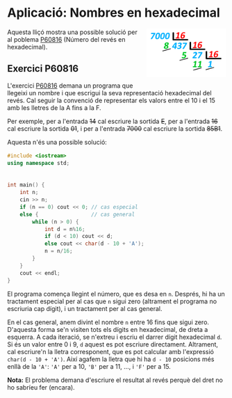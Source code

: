# Aplicació: Nombres en hexadecimal

<img src='./hexadecimals.png' style='height: 8em; float: right; margin: 0 0 1em 1em;'/>

Aquesta lliçó mostra una possible solució per al poblema
[P60816](https://jutge.org/problems/P60816) (Número del revés en hexadecimal).

## Exercici P60816

L'exercici [P60816](https://jutge.org/problems/P60816) demana un programa que
llegeixi un nombre i que escrigui la seva representació hexadecimal del revés.
Cal seguir la convenció de representar els valors entre el 10 i el 15
amb les lletres de la A fins a la F.

Per exemple,
per a l'entrada ~~14~~ cal escriure la sortida ~~E~~,
per a l'entrada ~~16~~ cal escriure la sortida ~~01~~,
i per a l'entrada ~~7000~~ cal escriure la sortida ~~85B1~~.

Aquesta n'és una possible solució:

```c++
#include <iostream>
using namespace std;


int main() {
    int n;
    cin >> n;
    if (n == 0) cout << 0; // cas especial
    else {                 // cas general
        while (n > 0) {
            int d = n%16;
            if (d < 10) cout << d;
            else cout << char(d - 10 + 'A');
            n = n/16;
        }
    }
    cout << endl;
}
```

El programa comença llegint el número, que es desa en `n`.
Després, hi ha un tractament especial per al cas que `n` sigui zero
(altrament el programa no escriuria cap dígit),
i un tractament per al cas general.

En el cas general, anem divint el nombre `n` entre 16 fins que sigui zero.
D'aquesta forma se'n visiten tots els dígits en hexadecimal,
de dreta a esquerra.
A cada iteració, se n'extreu i escriu
el darrer dígit hexadecimal `d`.
Si és un valor entre 0 i 9, `d` aquest es pot escriure directament.
Altrament, cal escriure'n la lletra corresponent,
que es pot calcular amb l'expressió `char(d - 10 + 'A')`.
Així agafem la lletra que hi ha `d - 10`
posicions més enllà de la `'A'`:
`'A'` per a 10, `'B'` per a 11, ..., i `'F'` per a 15.

**Nota:** El problema demana d'escriure el resultat al revés
perquè del dret no ho sabríeu fer (encara).

<Autors autors="jpetit"/>
